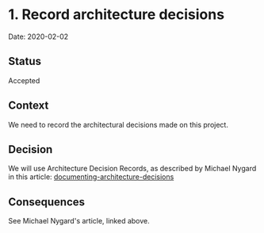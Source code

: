 # 1. Record architecture decisions

Date: 2020-02-02

## Status

Accepted

## Context

We need to record the architectural decisions made on this project.

## Decision

We will use Architecture Decision Records, as described by Michael Nygard in this article: [documenting-architecture-decisions](http://thinkrelevance.com/blog/2011/11/15/documenting-architecture-decisions)

## Consequences

See Michael Nygard's article, linked above.